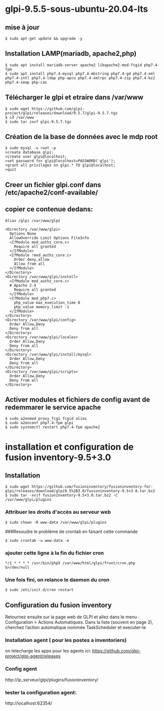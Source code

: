 # glpi-9.5.5-sous-ubuntu-20.04-lts
## mise à jour
```
$ sudo apt-get update && upgrade -y
```
## Installation LAMP(mariadb, apache2,php)
```
$ sudo apt install mariadb-server apache2 libapache2-mod-fcgid php7.4-fpm
$ sudo apt install php7.4-mysql php7.4-mbstring php7.4-gd php7.4-xml php7.4-intl php7.4-ldap php-apcu php7.4-xmlrpc php7.4-zip php7.4-bz2 php7.4-imap php-cas
```
## Télécharger le glpi et etraire dans /var/www
```
$ sudo wget https://github.com/glpi-project/glpi/releases/download/9.5.7/glpi-9.5.7.tgz
$ cd /var/www
$ sudo tar zxvf glpi-9.5.7.tgz
```
## Création de la base de données avec le mdp root
```
$ sudo mysql -u root -p
>create database glpi;
>create user glpi@localhost;
>set password for glpi@localhost=PASSWORD('glpi');
>grant all privileges on glpi.* TO glpi@localhost;
>quit
```
## Creer un fichier glpi.conf dans /etc/apache2/conf-available/
## copier ce contenue dedans:
```
Alias /glpi /var/www/glpi

<Directory /var/www/glpi>
  Options None
  AllowOverride Limit Options FileInfo
  <IfModule mod_authz_core.c>
    Require all granted
  </IfModule>
  <IfModule !mod_authz_core.c>
    Order deny,allow
    Allow from all
  </IfModule>
</Directory>
<Directory /var/www/glpi/install>
  <IfModule mod_authz_core.c>
  # Apache 2.4
    Require all granted
  </IfModule>
  <IfModule mod_php7.c>
    php_value max_execution_time 0
    php_value memory_limit -1
  </IfModule>
</Directory>
<Directory /var/www/glpi/config>
  Order Allow,Deny
  Deny from all
</Directory>
<Directory /var/www/glpi/locales>
  Order Allow,Deny
  Deny from all
</Directory>
<Directory /var/www/glpi/install/mysql>
  Order Allow,Deny
  Deny from all
</Directory>
<Directory /var/www/glpi/scripts>
  Order Allow,Deny
  Deny from all
</Directory>
```
## Activer modules et fichiers de config avant de redemmarer le service apache
```
$ sudo a2enmod proxy_fcgi fcgid alias 
$ sudo a2enconf php7.4-fpm glpi 
$ sudo systemctl restart php7.4-fpm apache2
```
# installation et configuration de fusion inventory-9.5+3.0
## Installation
```
$ sudo wget https://github.com/fusioninventory/fusioninventory-for-glpi/releases/download/glpi9.5%2B3.0/fusioninventory-9.5+3.0.tar.bz2
$ sudo tar -xvjf fusioninventory-9.5+3.0.tar.bz2 -C /var/www/glpi/plugins
```
### Attribuer les droits d'accès au serveur web
```
$ sudo chown -R www-data /var/www/glpi/plugins
```
###Resoudre le problème de crontab en faisant cette commande 
```
$ sudo crontab -u www-data -e
```
### ajouter cette ligne à la fin du fichier cron
```
*/1 * * * * /usr/bin/php5 /var/www/html/glpi/front/cron.php &>/dev/null
```
### Une fois fini, on relance le daemon du cron
```
$ sudo /etc/init.d/cron restart
```
## Configuration du fusion inventory
Retournez ensuite sur la page web de GLPI et allez dans le menu : Configuration > Actions Automatiques.
Dans la liste (souvent en page 2), cherchez l’action automatique nommée TaskScheduler et executer-le

### Installation agent ( pour les postes a inventoriers)
on telecharge les apps pour les agents ici: https://github.com/glpi-project/glpi-agent/releases
### Config agent
http://ip_serveur/glpi/plugins/fusioninventory/ 

### tester la configuration agent:
http://localhost:62354/




